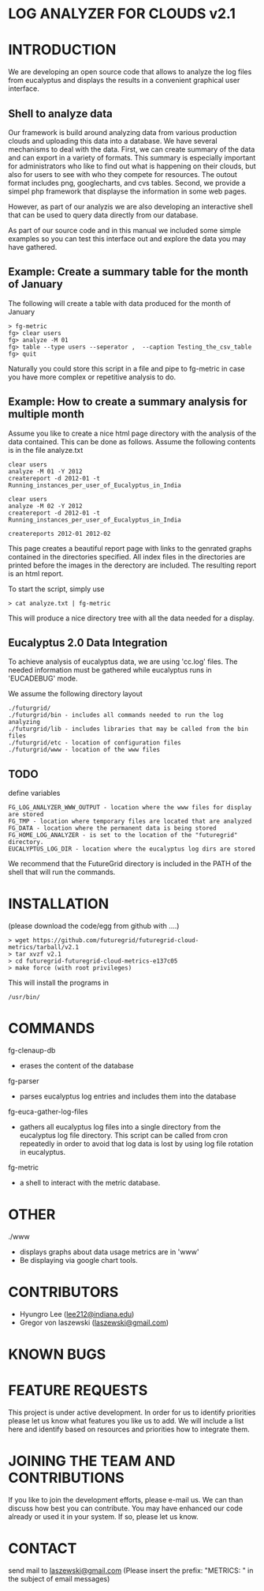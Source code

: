 LOG ANALYZER FOR CLOUDS v2.1
============================

INTRODUCTION
============

We are developing an open source code that allows to analyze the log
files from eucalyptus and displays the results in a convenient
graphical user interface.

Shell to analyze data
---------------------

Our framework is build around analyzing data from various
production clouds and uploading this data into a database.  We have
several mechanisms to deal with the data. First, we can create summary
of the data and can export in a variety of formats. This summary is 
especially important for administrators who like to find out what is 
happening on their clouds, but also for users to see with who they 
compete for resources. The outout format includes png,
googlecharts, and cvs tables. Second, we provide a simpel php
framework that displayse the information in some web pages.

However, as part of our analyzis we are also developing an interactive
shell that can be used to query data directly from our database.

As part of our source code and in this manual we included some simple 
examples so you can test this interface out and explore the data you may have gathered. 

Example: Create a summary table for the month of January
--------------------------------------------------------
The following will create a table with data produced for the month of January

    > fg-metric
    fg> clear users
    fg> analyze -M 01
    fg> table --type users --seperator ,  --caption Testing_the_csv_table
    fg> quit

Naturally you could store this script in a file and pipe to fg-metric
in case you have more complex or repetitive analysis to do. 

Example: How to create a summary analysis for multiple month
------------------------------------------------------------

Assume you like to create a nice html page directory with the analysis
of the data contained. This can be done as follows. Assume the following 
contents is in the file analyze.txt

    clear users
    analyze -M 01 -Y 2012
    createreport -d 2012-01 -t Running_instances_per_user_of_Eucalyptus_in_India
    
    clear users
    analyze -M 02 -Y 2012
    createreport -d 2012-01 -t Running_instances_per_user_of_Eucalyptus_in_India
  
    createreports 2012-01 2012-02

This page creates a beautiful report page with links to the genrated
graphs contained in the directories specified. All index files in
the directories are printed before the images in the derectory are
included. The resulting report is an html report.

To start the script, simply use

    > cat analyze.txt | fg-metric

This will produce a nice directory tree with all the data needed for a
display.

Eucalyptus 2.0 Data Integration
-------------------------------

To achieve analysis of eucalyptus data, we are using 'cc.log'
files. The needed information must be gathered while eucalyptus runs
in 'EUCADEBUG' mode.

We assume the following directory layout

    ./futurgrid/
    ./futurgrid/bin - includes all commands needed to run the log analyzing
    ./futurgrid/lib - includes libraries that may be called from the bin files
    ./futurgrid/etc - location of configuration files
    ./futurgrid/www - location of the www files

TODO
----

define variables

    FG_LOG_ANALYZER_WWW_OUTPUT - location where the www files for display are stored
    FG_TMP - location where temporary files are located that are analyzed
    FG_DATA - location where the permanent data is being stored 
    FG_HOME_LOG_ANALYZER - is set to the location of the "futuregrid" directory.
    EUCALYPTUS_LOG_DIR - location where the eucalyptus log dirs are stored

We recommend that the FutureGrid directory is included in the PATH of
the shell that will run the commands.

INSTALLATION
============

(please download the code/egg from github with ....)

    > wget https://github.com/futuregrid/futuregrid-cloud-metrics/tarball/v2.1
    > tar xvzf v2.1
    > cd futuregrid-futuregrid-cloud-metrics-e137c05
    > make force (with root privileges)

This will install the programs in 

    /usr/bin/

COMMANDS
========

fg-clenaup-db

* erases the content of the database

fg-parser

* parses eucalyptus log entries and includes them into the database

fg-euca-gather-log-files 

* gathers all eucalyptus log files into a single directory from the
eucalyptus log file directory. This script can be called from cron
repeatedly in order to avoid that log data is lost by using log file
rotation in eucalyptus.

fg-metric

* a shell to interact with the metric database. 

OTHER
=====
./www

* displays graphs about data usage metrics are in 'www'
* Be displaying via google chart tools.

CONTRIBUTORS
============
* Hyungro Lee (lee212@indiana.edu)   
* Gregor von laszewski (laszewski@gmail.com)

KNOWN BUGS
==========

FEATURE REQUESTS
================

This project is under active development. In order for us to identify
priorities please let us know what features you like us to add.  We
will include a list here and identify based on resources and
priorities how to integrate them.

JOINING THE TEAM AND CONTRIBUTIONS
==================================

If you like to join the development efforts, please e-mail us. We can
than discuss how best you can contribute. You may have enhanced our
code already or used it in your system. If so, please let us know.

CONTACT
=======

send mail to laszewski@gmail.com
(Please insert the prefix: "METRICS: " in the subject of email messages)
